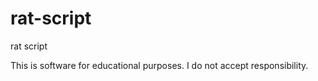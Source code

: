 # rat-script
rat script 

This is software for educational purposes. I do not accept responsibility.
